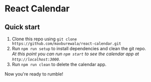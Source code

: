 # React Calendar

## Quick start

1. Clone this repo using `git clone  https://github.com/mavburewala/react-calendar.git`
1. Run `npm run setup` to install dependencies and clean the git repo.<br />
   *At this point you can run `npm start` to see the calendar app at `http://localhost:3000`.*
1. Run `npm run clean` to delete the calendar app.

Now you're ready to rumble!
